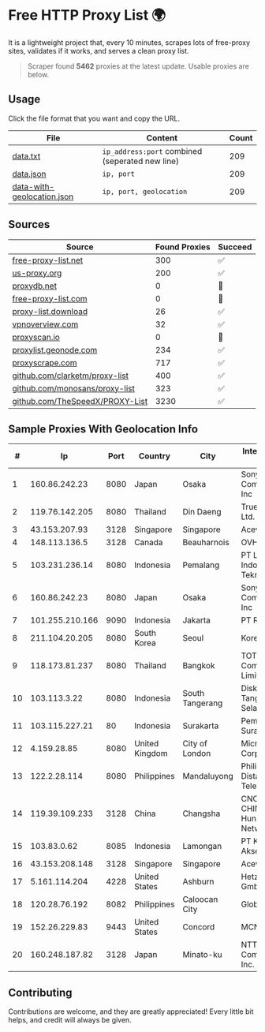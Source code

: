 
# Free HTTP Proxy List 🌍

It is a lightweight project that, every 10 minutes, scrapes lots of free-proxy sites, validates if it works, and serves a clean proxy list.


> Scraper found **5462** proxies at the latest update. Usable proxies are below.

## Usage

Click the file format that you want and copy the URL.


|File|Content|Count|
|----|-------|-----|
|[data.txt](https://raw.githubusercontent.com/themiralay/Proxy-List-World/master/data.txt)|`ip_address:port` combined (seperated new line)|209|
|[data.json](https://raw.githubusercontent.com/themiralay/Proxy-List-World/master/data.json)|`ip, port`|209|
|[data-with-geolocation.json](https://raw.githubusercontent.com/themiralay/Proxy-List-World/master/data-with-geolocation.json)|`ip, port, geolocation`|209|

## Sources

|Source|Found Proxies|Succeed|
|------|-------------|-------|
|[free-proxy-list.net](https://free-proxy-list.net)|300|✅|
|[us-proxy.org](https://www.us-proxy.org)|200|✅|
|[proxydb.net](http://proxydb.net)|0|🚫|
|[free-proxy-list.com](https://free-proxy-list.com/?page=&port=&type%5B%5D=http&type%5B%5D=https&up_time=0&search=Search)|0|🚫|
|[proxy-list.download](https://www.proxy-list.download/HTTP)|26|✅|
|[vpnoverview.com](https://vpnoverview.com/privacy/anonymous-browsing/free-proxy-servers)|32|✅|
|[proxyscan.io](https://www.proxyscan.io)|0|🚫|
|[proxylist.geonode.com](https://proxylist.geonode.com/api/proxy-list?limit=300&page=1&sort_by=lastChecked&sort_type=desc&protocols=http,https)|234|✅|
|[proxyscrape.com](https://api.proxyscrape.com/v2/?request=displayproxies&protocol=http&timeout=10000&country=all&ssl=all&anonymity=all)|717|✅|
|[github.com/clarketm/proxy-list](https://raw.githubusercontent.com/clarketm/proxy-list/master/proxy-list-raw.txt)|400|✅|
|[github.com/monosans/proxy-list](https://raw.githubusercontent.com/monosans/proxy-list/main/proxies/http.txt)|323|✅|
|[github.com/TheSpeedX/PROXY-List](https://raw.githubusercontent.com/TheSpeedX/PROXY-List/master/http.txt)|3230|✅|


## Sample Proxies With Geolocation Info

|#|Ip|Port|Country|City|Internet Service Provider|
|-|--|----|-------|----|-------------------------|
|1|160.86.242.23|8080|Japan|Osaka|Sony Network Communications Inc|
|2|119.76.142.205|8080|Thailand|Din Daeng|True Internet Co., Ltd.|
|3|43.153.207.93|3128|Singapore|Singapore|Aceville Pte.ltd|
|4|148.113.136.5|3128|Canada|Beauharnois|OVH SAS|
|5|103.231.236.14|8080|Indonesia|Pemalang|PT Level Indodata Teknologi|
|6|160.86.242.23|8080|Japan|Osaka|Sony Network Communications Inc|
|7|101.255.210.166|9090|Indonesia|Jakarta|PT Remala Abadi|
|8|211.104.20.205|8080|South Korea|Seoul|Korea Telecom|
|9|118.173.81.237|8080|Thailand|Bangkok|TOT Public Company Limited|
|10|103.113.3.22|8080|Indonesia|South Tangerang|Diskominfo Tangerang Selatan|
|11|103.115.227.21|80|Indonesia|Surakarta|Pemerintah Kota Surakarta|
|12|4.159.28.85|8080|United Kingdom|City of London|Microsoft Corporation|
|13|122.2.28.114|8080|Philippines|Mandaluyong|Philippine Long Distance Telephone Co.|
|14|119.39.109.233|3128|China|Changsha|CNC Group CHINA169 Hunan Province Network|
|15|103.83.0.62|8085|Indonesia|Lamongan|PT Kia Integrasi Akses|
|16|43.153.208.148|3128|Singapore|Singapore|Aceville Pte.ltd|
|17|5.161.114.204|4228|United States|Ashburn|Hetzner Online GmbH|
|18|120.28.76.192|8082|Philippines|Caloocan City|Globe Telecom|
|19|152.26.229.83|9443|United States|Concord|MCNC|
|20|160.248.187.82|3128|Japan|Minato-ku|NTT PC Communications, Inc.|



## Contributing

Contributions are welcome, and they are greatly appreciated! Every
little bit helps, and credit will always be given.

